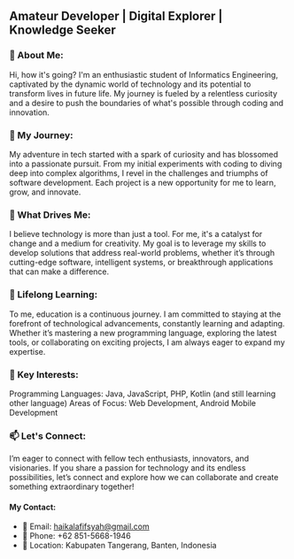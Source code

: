 ## Amateur Developer | Digital Explorer | Knowledge Seeker

### 👋 About Me:
Hi, how it's going? I'm an enthusiastic student of Informatics Engineering, captivated by the dynamic world of technology and its potential to transform lives in future life. My journey is fueled by a relentless curiosity and a desire to push the boundaries of what's possible through coding and innovation.

### 🌱 My Journey:
My adventure in tech started with a spark of curiosity and has blossomed into a passionate pursuit. From my initial experiments with coding to diving deep into complex algorithms, I revel in the challenges and triumphs of software development. Each project is a new opportunity for me to learn, grow, and innovate.

### 🌳 What Drives Me:
I believe technology is more than just a tool. For me, it's a catalyst for change and a medium for creativity. My goal is to leverage my skills to develop solutions that address real-world problems, whether it’s through cutting-edge software, intelligent systems, or breakthrough applications that can make a difference.

### 💞️ Lifelong Learning:
To me, education is a continuous journey. I am committed to staying at the forefront of technological advancements, constantly learning and adapting. Whether it’s mastering a new programming language, exploring the latest tools, or collaborating on exciting projects, I am always eager to expand my expertise.

### 👀 Key Interests:
Programming Languages: Java, JavaScript, PHP, Kotlin (and still learning other language)
Areas of Focus: Web Development, Android Mobile Development

### 📫 Let's Connect:
I’m eager to connect with fellow tech enthusiasts, innovators, and visionaries. If you share a passion for technology and its endless possibilities, let’s connect and explore how we can collaborate and create something extraordinary together!

#### My Contact:
- 📧 Email: haikalafifsyah@gmail.com
- 📱 Phone: +62 851-5668-1946
- 📍 Location: Kabupaten Tangerang, Banten, Indonesia
